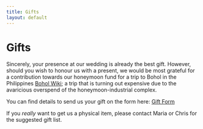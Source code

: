 ```yaml
---
title: Gifts
layout: default
---
```


# **Gifts**

Sincerely, your presence at our wedding is already the best gift.
However, should you wish to honour us with a present, we would be most grateful for a contribution towards our honeymoon fund for a trip to Bohol in the Philippines [Bohol Wiki](https://en.wikipedia.org/wiki/Bohol); a trip that is turning out expensive due to the avaricious overspend of the honeymoon-industrial complex.

You can find details to send us your gift on the form here: 
[Gift Form](https://docs.google.com/forms/d/e/1FAIpQLSeI1ZA_XEeDnSYXp-bXE-HHqFoXcvjHIlpOWeXeds0WbhG0-A/viewform?usp=header)


If you _really_ want to get us a physical item, please contact Maria or Chris for the suggested gift list.
